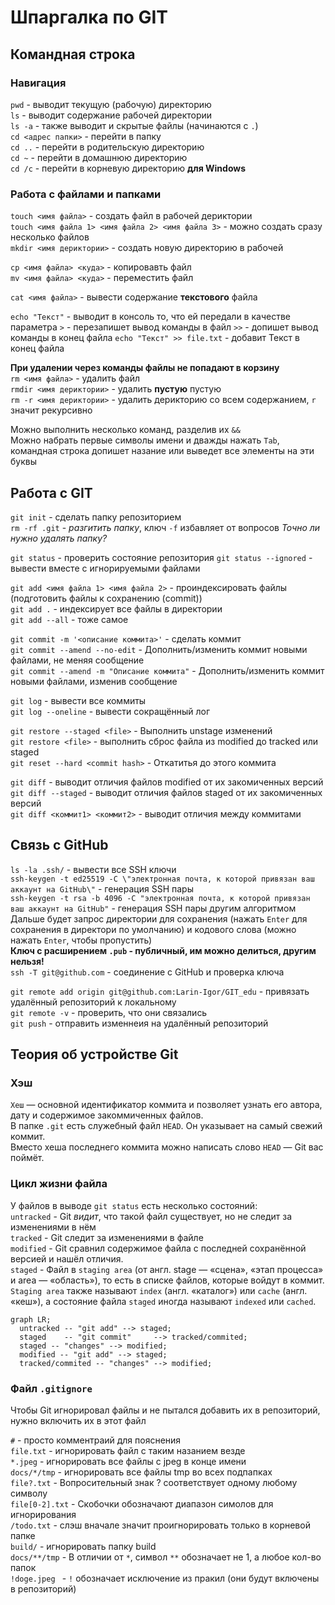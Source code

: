 # Шпаргалка по GIT

## Командная строка

### Навигация

`pwd` - выводит текущую (рабочую) директорию  
`ls` - выводит содержание рабочей директории  
`ls -a` - также выводит и скрытые файлы (начинаются с `.`)  
`cd <адрес папки>` - перейти в папку  
`cd ..` - перейти в родительскую директорию  
`cd ~` - перейти в домашнюю директорию  
`cd /c` - перейти в корневую директорию **для Windows**  

### Работа с файлами и папками  
`touch <имя файла>` - создать файл в рабочей дериктории  
`touch <имя файла 1> <имя файла 2> <имя файла 3>` - можно создать сразу несколько файлов  
`mkdir <имя дериктории>` - создать новую директорию в рабочей

`cp <имя файла> <куда>` - копировавть файл  
`mv <имя файла> <куда>` - переместить файл  

`cat <имя файла>` - вывести содержание **текстового** файла

`echo "Текст"` - выводит в консоль то, что ей передали в качестве параметра
`>` - перезапишет вывод команды в файл
`>>` - допишет вывод команды в конец файла
`echo "Текст" >> file.txt` - добавит Текст в конец файла

**При удалении через команды файлы не попадают в корзину**  
`rm <имя файла>` - удалить файл  
`rmdir <имя дериктории>` - удалить **пустую** пустую  
`rm -r <имя дериктории>` - удалить дерикторию со всем содержанием, `r` значит рекурсивно

Можно выполнить несколько команд, разделив их `&&`  
Можно набрать первые символы имени и дважды нажать `Tab`, командная строка допишет назание или выведет все элементы на эти буквы  

## Работа с GIT

`git init` - сделать папку репозиторием  
`rm -rf .git` - *разгитить папку*, ключ `-f` избавляет от вопросов *Точно ли нужно удалять папку?*

`git status` - проверить состояние репозитория
`git status --ignored` - вывести вместе с игнорируемыми файлами

`git add <имя файла 1> <имя файла 2>` - проиндексировать файлы (подготовить файлы к сохранению (commit))  
`git add .` - индексирует все файлы в директории  
`git add --all` - тоже самое

`git commit -m '<описание коммита>'` - сделать коммит  
`git commit --amend --no-edit` - Дополнить/изменить коммит новыми файлами, не меняя сообщение  
`git commit --amend -m "Описание коммита"` - Дополнить/изменить коммит новыми файлами, изменив сообщение

`git log` - вывести все коммиты  
`git log --oneline` - вывести сокращённый лог

`git restore --staged <file>` - Выполнить unstage изменений  
`git restore <file>` - выполнить сброс файла из modified до tracked или staged  
`git reset --hard <commit hash>` - Откатитья до этого коммита

`git diff` - выводит отличия файлов modified от их закомиченных версий  
`git diff --staged` - выводит отличия файлов staged от их закомиченных версий  
`git diff <коммит1> <коммит2>` - выводит отличия между коммитами


## Связь с GitHub

`ls -la .ssh/` - вывести все SSH ключи  
`ssh-keygen -t ed25519 -C \"электронная почта, к которой привязан ваш аккаунт на GitHub\"` - генерация SSH пары  
`ssh-keygen -t rsa -b 4096 -C "электронная почта, к которой привязан ваш аккаунт на GitHub"` - генерация SSH пары другим алгоритмом  
Дальше будет запрос директории для сохранения (нажать `Enter` для сохранения в директори по умолчанию) и кодового слова (можно нажать `Enter`, чтобы пропустить)  
**Ключ с расширением `.pub` - публичный, им можно делиться, другим нельзя!**  
`ssh -T git@github.com` - соединение с GitHub и проверка ключа


`git remote add origin git@github.com:Larin-Igor/GIT_edu` - привязать удалённый репозиторий к локальному  
`git remote -v` - проверить, что они связались  
`git push` - отправить изменнеия на удалённый репозиторий

## Теория об устройстве Git

### Хэш

`Хеш` — основной идентификатор коммита и позволяет узнать его автора, дату и содержимое закоммиченных файлов.  
В папке `.git` есть служебный файл `HEAD`. Он указывает на самый свежий коммит.  
Вместо хеша последнего коммита можно написать слово `HEAD` — Git вас поймёт.

### Цикл жизни файла
У файлов в выводе `git status` есть несколько состояний:  
`untracked` - Git *видит*, что такой файл существует, но не следит за изменениями в нём  
`tracked` - Git следит за изменениями в файле  
`modified` - Git сравнил содержимое файла с последней сохранённой версией и нашёл отличия.  
`staged` - Файл в `staging area` (от англ. stage — «сцена», «этап процесса» и area — «область»), то есть в списке файлов, которые войдут в коммит.  
`Staging area` также называют `index` (англ. «каталог») или `cache` (англ. «кеш»), а состояние файла `staged` иногда называют `indexed` или `cached`.

```mermaid
graph LR;
  untracked -- "git add" --> staged;
  staged    -- "git commit"     --> tracked/commited;
  staged -- "changes" --> modified;
  modified -- "git add" --> staged;
  tracked/commited -- "changes" --> modified;
``` 

### Файл `.gitignore`

Чтобы Git игнорировал файлы и не пытался добавить их в репозиторий, нужно включить их в этот файл

`#` - просто комментраий для пояснения  
`file.txt` - игнорировать файл с таким назанием везде  
`*.jpeg` - игнорировать все файлы с jpeg в конце имени  
`docs/*/tmp` - игнорировать все файлы tmp во всех подпапках  
`file?.txt` - Вопросительный знак ? соответствует одному любому символу  
`file[0-2].txt` - Скобочки обозначают диапазон симолов для игнорирования  
`/todo.txt` - слэш вначале значит проигнорировать только в корневой папке  
`build/` - игнорировать папку build  
`docs/**/tmp` - В отличии от `*`, символ `**` обозначает не 1, а любое кол-во папок  
`!doge.jpeg ` - `!` обозначает исключение из пракил (они будут включены в репозиторий)